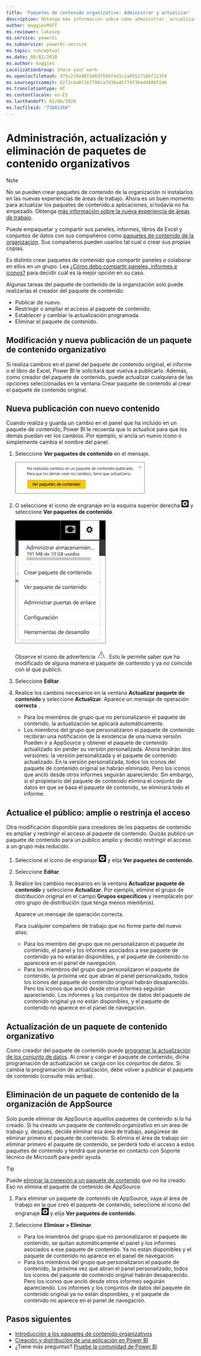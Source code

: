 ```yaml
---
title: 'Paquetes de contenido organizativo: Administrar y actualizar'
description: Obtenga más información sobre cómo administrar, actualizar y eliminar paquetes de contenido organizativos en Power BI.
author: maggiesMSFT
ms.reviewer: lukaszp
ms.service: powerbi
ms.subservice: powerbi-service
ms.topic: conceptual
ms.date: 08/02/2018
ms.author: maggies
LocalizationGroup: Share your work
ms.openlocfilehash: 975c219a98f3d03f59df4d1c2a0551718bf213f0
ms.sourcegitcommit: 6272c4a0f267708ca7d38a45774f3bedd680f2d6
ms.translationtype: HT
ms.contentlocale: es-ES
ms.lasthandoff: 01/06/2020
ms.locfileid: "73881266"
---
```

# <a name="manage-update-and-delete-organizational-content-packs"></a>Administración, actualización y eliminación de paquetes de contenido organizativos
> [!NOTE]
> No se pueden crear paquetes de contenido de la organización ni instalarlos en las nuevas experiencias de áreas de trabajo. Ahora es un buen momento para actualizar los paquetes de contenido a aplicaciones, si todavía no ha empezado. Obtenga [más información sobre la nueva experiencia de áreas de trabajo](service-create-the-new-workspaces.md).
> 

Puede empaquetar y compartir sus paneles, informes, libros de Excel y conjuntos de datos con sus compañeros como [paquetes de contenido de la organización](service-organizational-content-pack-introduction.md). Sus compañeros pueden usarlos tal cual o crear sus propias copias.

Es distinto crear paquetes de contenido que compartir paneles o colaborar en ellos en un grupo. Lea [¿Cómo debo compartir paneles, informes e iconos?](service-how-to-collaborate-distribute-dashboards-reports.md) para decidir cuál es la mejor opción en su caso.

Algunas tareas del paquete de contenido de la organización solo puede realizarlas el creador del paquete de contenido:

* Publicar de nuevo.
* Restringir o ampliar el acceso al paquete de contenido.
* Establecer y cambiar la actualización programada.
* Eliminar el paquete de contenido.

## <a name="modify-and-re-publish-an-organizational-content-pack"></a>Modificación y nueva publicación de un paquete de contenido organizativo
Si realiza cambios en el panel del paquete de contenido original, el informe o el libro de Excel, Power BI le solicitará que vuelva a publicarlo. Además, como creador del paquete de contenido, puede actualizar cualquiera de las opciones seleccionadas en la ventana Crear paquete de contenido al crear el paquete de contenido original. 

## <a name="republish-with-new-content"></a>Nueva publicación con nuevo contenido
Cuando realiza y guarda un cambio en el panel que ha incluido en un paquete de contenido, Power BI le recuerda que lo actualice para que los demás puedan ver los cambios. Por ejemplo, si ancla un nuevo icono o simplemente cambia el nombre del panel.

1. Seleccione **Ver paquetes de contenido** en el mensaje.
   
   ![](media/service-organizational-content-pack-manage-update-delete/pbi_contpkchangesmessage.png)
2. O seleccione el icono de engranaje en la esquina superior derecha ![](media/service-organizational-content-pack-manage-update-delete/cog.png) y seleccione **Ver paquetes de contenido**.
   
   ![](media/service-organizational-content-pack-manage-update-delete/pbi_contpkview.png)
   
   Observe el icono de advertencia ![](media/service-organizational-content-pack-manage-update-delete/pbi_contpkwarningicon.png).  Esto le permite saber que ha modificado de alguna manera el paquete de contenido y ya no coincide con el que publicó.
3. Seleccione **Editar**.  
4. Realice los cambios necesarios en la ventana **Actualizar paquete de contenido** y seleccione **Actualizar**. Aparece un mensaje de operación **correcta** .
   
   * Para los miembros de grupo que no personalizaron el paquete de contenido, la actualización se aplicará automáticamente.
   * Los miembros del grupo que personalizaron el paquete de contenido recibirán una notificación de la existencia de una nueva versión.  Pueden ir a AppSource y obtener el paquete de contenido actualizado sin perder su versión personalizada.  Ahora tendrán dos versiones: la versión personalizada y el paquete de contenido actualizado.  En la versión personalizada, todos los iconos del paquete de contenido original se habrán eliminado.  Pero los iconos que ancló desde otros informes seguirán apareciendo. Sin embargo, si el propietario del paquete de contenido elimina el conjunto de datos en que se basa el paquete de contenido, se eliminará todo el informe.  

## <a name="update-the-audience-expand-or-restrict-access"></a>Actualice el público: amplíe o restrinja el acceso
Otra modificación disponible para creadores de los paquetes de contenido es ampliar y restringir el acceso al paquete de contenido.  Quizás publicó un paquete de contenido para un público amplio y decidió restringir el acceso a un grupo más reducido.  

1. Seleccione el icono de engranaje ![](media/service-organizational-content-pack-manage-update-delete/cog.png) y elija **Ver paquetes de contenido**.
2. Seleccione **Editar**. 
3. Realice los cambios necesarios en la ventana **Actualizar paquete de contenido** y seleccione **Actualizar**. Por ejemplo, elimine el grupo de distribución original en el campo **Grupos específicos** y reemplácelo por otro grupo de distribución (que tenga menos miembros).
   
   Aparece un mensaje de operación correcta.
   
   Para cualquier compañero de trabajo que no forme parte del nuevo alias:
   
   * Para los miembro del grupo que no personalizaron el paquete de contenido, el panel y los informes asociados a ese paquete de contenido ya no estarán disponibles, y el paquete de contenido no aparecerá en el panel de navegación.
   * Para los miembros del grupo que personalizaron el paquete de contenido, la próxima vez que abran el panel personalizado, todos los iconos del paquete de contenido original habrán desaparecido.  Pero los iconos que ancló desde otros informes seguirán apareciendo. Los informes y los conjuntos de datos del paquete de contenido original ya no están disponibles, y el paquete de contenido no aparece en el panel de navegación.   

## <a name="refresh-an-organizational-content-pack"></a>Actualización de un paquete de contenido organizativo
Como creador del paquete de contenido puede [programar la actualización de los conjunto de datos](refresh-data.md).  Al crear y cargar el paquete de contenido, dicha programación de actualización se carga con los conjuntos de datos. Si cambia la programación de actualización, debe volver a publicar el paquete de contenido (consulte más arriba).

## <a name="delete-an-organizational-content-pack-from-appsource"></a>Eliminación de un paquete de contenido de la organización de AppSource
Solo puede eliminar de AppSource aquellos paquetes de contenido si lo ha creado. Si ha creado un paquete de contenido organizativo en un área de trabajo y, después, decide eliminar esa área de trabajo, asegúrese de eliminar primero el paquete de contenido. Si elimina el área de trabajo sin eliminar primero el paquete de contenido, se perderá todo el acceso a estos paquetes de contenido y tendrá que ponerse en contacto con Soporte técnico de Microsoft para pedir ayuda. 

> [!TIP]
> Puede [eliminar la conexión a un paquete de contenido](service-organizational-content-pack-disconnect.md) que no ha creado. Eso no elimina el paquete de contenido de AppSource.
> 
> 

1. Para eliminar un paquete de contenido de AppSource, vaya al área de trabajo en la que creó el paquete de contenido, seleccione el icono del engranaje ![](media/service-organizational-content-pack-manage-update-delete/cog.png) y elija **Ver paquetes de contenido**.
2. Seleccione **Eliminar \> Eliminar**. 
   
   * Para los miembros del grupo que no personalizaron el paquete de contenido, se quitan automáticamente el panel y los informes asociados a ese paquete de contenido. Ya no están disponibles y el paquete de contenido no aparece en el panel de navegación.
   * Para los miembros del grupo que personalizaron el paquete de contenido, la próxima vez que abran el panel personalizado, todos los iconos del paquete de contenido original habrán desaparecido.  Pero los iconos que ancló desde otros informes seguirán apareciendo. Los informes y los conjuntos de datos del paquete de contenido original ya no están disponibles, y el paquete de contenido no aparece en el panel de navegación.   

## <a name="next-steps"></a>Pasos siguientes
* [Introducción a los paquetes de contenido organizativos](service-organizational-content-pack-introduction.md)
* [Creación y distribución de una aplicación en Power BI](service-create-distribute-apps.md) 
* ¿Tiene más preguntas? [Pruebe la comunidad de Power BI](https://community.powerbi.com/)

